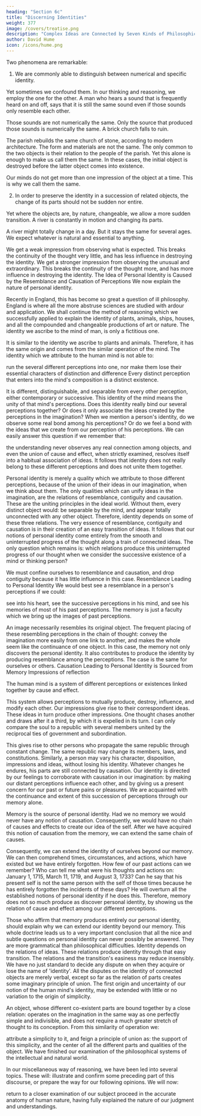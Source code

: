 ```yaml
---
heading: "Section 6c"
title: "Discerning Identities"
weight: 377
image: /covers/treatise.png
description: "Complex Ideas are Connected by Seven Kinds of Philosophical Relations"
author: David Hume
icon: /icons/hume.png
---
```




Two phenomena are remarkable:

1. We are commonly able to distinguish between numerical and specific identity.

Yet sometimes we confound them.
In our thinking and reasoning, we employ the one for the other.
A man who hears a sound that is frequently heard on and off, says that it is still the same sound even if those sounds only resemble each other.

Those sounds are not numerically the same.
Only the source that produced those sounds is numerically the same.
A brick church falls to ruin.

The parish rebuilds the same church of stone, according to modern architecture.
The form and materials are not the same.
The only common to the two objects is their relation to the people of the parish.
Yet this alone is enough to make us call them the same.
In these cases, the initial object is destroyed before the latter object comes into existence.

Our minds do not get more than one impression of the object at a time.
This is why we call them the same.

2. In order to preserve the identity in a succession of related objects, the change of its parts should not be sudden nor entire.

Yet where the objects are, by nature, changeable, we allow a more sudden transition.
A river is constantly in motion and changing its parts.

A river might totally change in a day.
But it stays the same for several ages.
We expect whatever is natural and essential to anything.

We get a weak impression from observing what is expected.
This breaks the continuity of the thought very little, and has less influence in destroying the identity.
We get a stronger impression from observing the unusual and extraordinary.
This breaks the continuity of the thought more, and has more influence in destroying the identity.
The Idea of Personal Identity is Caused by the Resemblance and Causation of Perceptions
We now explain the nature of personal identity.

Recently in England, this has become so great a question of ill philosophy.
England is where all the more abstruse sciences are studied with ardour and application.
We shall continue the method of reasoning which we successfully applied to explain the identity of plants, animals, ships, houses, and all the compounded and changeable productions of art or nature.
The identity we ascribe to the mind of man, is only a fictitious one.

It is similar to the identity we ascribe to plants and animals.
Therefore, it has the same origin and comes from the similar operation of the mind.
The identity which we attribute to the human mind is not able to:

run the several different perceptions into one, nor
make them lose their essential characters of distinction and difference
Every distinct perception that enters into the mind's composition is a distinct existence.

It is different, distinguishable, and separable from every other perception, either contemporary or successive.
This identity of the mind means the unity of that mind's perceptions.
Does this identity really bind our several perceptions together?
Or does it only associate the ideas created by the perceptions in the imagination?
When we mention a person's identity, do we observe some real bond among his perceptions?
Or do we feel a bond with the ideas that we create from our perception of his perceptions.
We can easily answer this question if we remember that:

the understanding never observes any real connection among objects, and
even the union of cause and effect, when strictly examined, resolves itself into a habitual association of ideas.
It follows that identity does not really belong to these different perceptions and does not unite them together.

Personal identity is merely a quality which we attribute to those different perceptions, because of the union of their ideas in our imagination, when we think about them.
The only qualities which can unify ideas in the imagination, are the relations of resemblance, contiguity and causation.
These are the uniting principles in the ideal world.
Without them, every distinct object would:
be separable by the mind, and
appear totally unconnected with any other object.
Therefore, identity depends on some of these three relations.
The very essence of resemblance, contiguity and causation is in their creation of an easy transition of ideas.
It follows that our notions of personal identity come entirely from the smooth and uninterrupted progress of the thought along a train of connected ideas.
The only question which remains is: which relations produce this uninterrupted progress of our thought when we consider the successive existence of a mind or thinking person?

We must confine ourselves to resemblance and causation, and drop contiguity because it has little influence in this case.
Resemblance Leading to Personal Identity
We would best see a resemblance in a person's perceptions if we could:

see into his heart,
see the successive perceptions in his mind, and
see his memories of most of his past perceptions.
The memory is just a faculty which we bring up the images of past perceptions.

An image necessarily resembles its original object.
The frequent placing of these resembling perceptions in the chain of thought:
convey the imagination more easily from one link to another, and
makes the whole seem like the continuance of one object.
In this case, the memory not only discovers the personal identity.
It also contributes to produce the identity by producing resemblance among the perceptions.
The case is the same for ourselves or others.
Causation Leading to Personal Identity is Sourced from Memory
Impressions of reflection

The human mind is a system of different perceptions or existences linked together by cause and effect.

This system allows perceptions to mutually produce, destroy, influence, and modify each other.
Our impressions give rise to their correspondent ideas.
These ideas in turn produce other impressions.
One thought chases another and draws after it a third, by which it is expelled in its turn.
I can only compare the soul to a republic with several members united by the reciprocal ties of government and subordination.

This gives rise to other persons who propagate the same republic through constant change.
The same republic may change its members, laws, and constitutions.
Similarly, a person may vary his character, disposition, impressions and ideas, without losing his identity.
Whatever changes he endures, his parts are still connected by causation.
Our identity is directed by our feelings to corroborate with causation in our imagination:
by making our distant perceptions influence each other, and
by giving us a present concern for our past or future pains or pleasures.
We are acquainted with the continuance and extent of this succession of perceptions through our memory alone.

Memory is the source of personal identity.
Had we no memory we would never have any notion of causation.
Consequently, we would have no chain of causes and effects to create our idea of the self.
After we have acquired this notion of causation from the memory, we can extend the same chain of causes.

Consequently, we can extend the identity of ourselves beyond our memory.
We can then comprehend times, circumstances, and actions, which have existed but we have entirely forgotten.
How few of our past actions can we remember?
Who can tell me what were his thoughts and actions on:
January 1, 1715,
March 11, 1719, and
August 3, 1733?
Can he say that his present self is not the same person with the self of those times because he has entirely forgotten the incidents of these days?
He will overturn all the established notions of personal identity if he does this.
Therefore, memory does not so much produce as discover personal identity, by showing us the relation of cause and effect among our different perceptions.

Those who affirm that memory produces entirely our personal identity, should explain why we can extend our identity beyond our memory.
This whole doctrine leads us to a very important conclusion that all the nice and subtle questions on personal identity can never possibly be answered.
They are more grammatical than philosophical difficulties.
Identity depends on the relations of ideas.
These relations produce identity through that easy transition.
The relations and the transition's easiness may reduce insensibly.
We have no just standard to decide any dispute on when they acquire or lose the name of 'identity'.
All the disputes on the identity of connected objects are merely verbal, except so far as the relation of parts creates some imaginary principle of union.
The first origin and uncertainty of our notion of the human mind's identity, may be extended with little or no variation to the origin of simplicity.

An object, whose different co-existent parts are bound together by a close relation:
operates on the imagination in the same way as one perfectly simple and indivisible, and
does not require a much greater stretch of thought to its conception.
From this similarity of operation we:

attribute a simplicity to it, and
feign a principle of union as:
the support of this simplicity, and
the center of all the different parts and qualities of the object.
We have finished our examination of the philosophical systems of the intellectual and natural world.

In our miscellaneous way of reasoning, we have been led into several topics.
These will:
illustrate and confirm some preceding part of this discourse, or
prepare the way for our following opinions.
We will now:

return to a closer examination of our subject
proceed in the accurate anatomy of human nature, having fully explained the nature of our judgment and understandings.